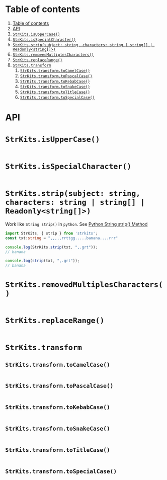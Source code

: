# Table of contents

1. [Table of contents](#table-of-contents)
2. [API](#api)
3. [`StrKits.isUpperCase()`](#strkitsisuppercase)
4. [`StrKits.isSpecialCharacter()`](#strkitsisspecialcharacter)
5. [`StrKits.strip(subject: string, characters: string | string[] | Readonly<string[]>)`](#strkitsstripsubject-string-characters-string--string--readonlystring)
6. [`StrKits.removedMultiplesCharacters()`](#strkitsremovedmultiplescharacters)
7. [`StrKits.replaceRange()`](#strkitsreplacerange)
8. [`StrKits.transform`](#strkitstransform)
   1. [`StrKits.transform.toCamelCase()`](#strkitstransformtocamelcase)
   2. [`StrKits.transform.toPascalCase()`](#strkitstransformtopascalcase)
   3. [`StrKits.transform.toKebabCase()`](#strkitstransformtokebabcase)
   4. [`StrKits.transform.toSnakeCase()`](#strkitstransformtosnakecase)
   5. [`StrKits.transform.toTitleCase()`](#strkitstransformtotitlecase)
   6. [`StrKits.transform.toSpecialCase()`](#strkitstransformtospecialcase)



# API

# `StrKits.isUpperCase()`

```ts

```

# `StrKits.isSpecialCharacter()`

```ts

```

# `StrKits.strip(subject: string, characters: string | string[] | Readonly<string[]>)`

Work like `String strip()` in `python`. See [Python String strip() Method](https://www.w3schools.com/python/ref_string_strip.asp)

```ts
import StrKits, { strip } from 'strkits';
const txt:string = ",,,,,rrttgg.....banana....rrr"

console.log(StrKits.strip(txt, ",.grt"));
// banana

console.log(strip(txt, ",.grt"));
// banana

```

# `StrKits.removedMultiplesCharacters()`

```ts

```

# `StrKits.replaceRange()`

```ts

```


# `StrKits.transform`

## `StrKits.transform.toCamelCase()`

```ts

```

## `StrKits.transform.toPascalCase()`

```ts

```

## `StrKits.transform.toKebabCase()`

```ts

```

## `StrKits.transform.toSnakeCase()`

```ts

```

## `StrKits.transform.toTitleCase()`

```ts

```

## `StrKits.transform.toSpecialCase()`

```ts

```